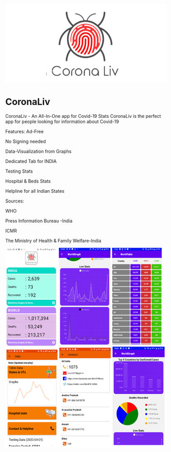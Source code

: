 ![Logo](https://github.com/AJV2018/CoronaLiv/blob/master/splash.png?raw=true)
# CoronaLiv
CoronaLiv - An All-In-One app for Covid-19 Stats  CoronaLiv is the perfect app for people looking for information about Covid-19

Features:
 Ad-Free

 No Signing needed 

 Data-Visualization from Graphs 

 Dedicated Tab for INDIA 

 Testing Stats 

 Hospital &amp; Beds Stats 

 Helpline for all Indian States  


Sources: 

 WHO

 Press Information Bureau -India 

 ICMR

 The Ministry of Health &amp; Family Welfare-India


![Image of Yaktocat](https://github.com/AJV2018/CoronaLiv/blob/master/Collage.png?raw=true)
